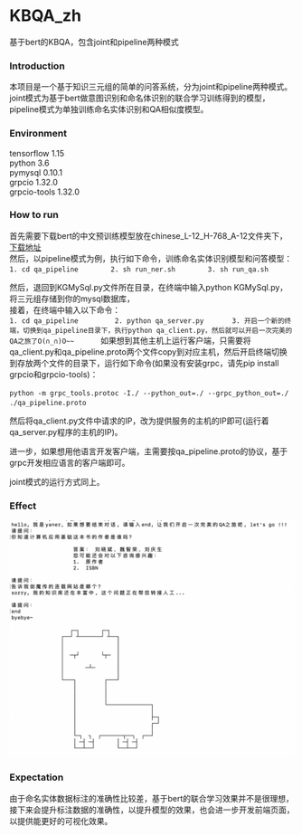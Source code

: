 # KBQA_zh
基于bert的KBQA，包含joint和pipeline两种模式

### Introduction
本项目是一个基于知识三元组的简单的问答系统，分为joint和pipeline两种模式。joint模式为基于bert做意图识别和命名体识别的联合学习训练得到的模型，pipeline模式为单独训练命名实体识别和QA相似度模型。

### Environment
tensorflow 1.15     
python 3.6      
pymysql 0.10.1       
grpcio 1.32.0     
grpcio-tools 1.32.0      

### How to run
首先需要下载bert的中文预训练模型放在chinese_L-12_H-768_A-12文件夹下，[下载地址](https://storage.googleapis.com/bert_models/2018_11_03/chinese_L-12_H-768_A-12.zip)<br>
然后，以pipeline模式为例，执行如下命令，训练命名实体识别模型和问答模型：     
`1. cd qa_pipeline       
 2. sh run_ner.sh       
 3. sh run_qa.sh`<br>

然后，退回到KGMySql.py文件所在目录，在终端中输入python KGMySql.py，将三元组存储到你的mysql数据库，<br>
接着，在终端中输入以下命令：<br>
`1. cd qa_pipeline        
 2. python qa_server.py      
 3. 开启一个新的终端，切换到qa_pipeline目录下，执行python qa_client.py，然后就可以开启一次完美的QA之旅了O(∩_∩)O~~     
`
如果想到其他主机上运行客户端，只需要将qa_client.py和qa_pipeline.proto两个文件copy到对应主机，然后开启终端切换到存放两个文件的目录下，运行如下命令(如果没有安装grpc，请先pip install grpcio和grpcio-tools)：<br>

`python -m grpc_tools.protoc -I./ --python_out=./ --grpc_python_out=./ ./qa_pipeline.proto`<br>

然后将qa_client.py文件中请求的IP，改为提供服务的主机的IP即可(运行着qa_server.py程序的主机的IP)。

进一步，如果想用他语言开发客户端，主需要按qa_pipeline.proto的协议，基于grpc开发相应语言的客户端即可。

joint模式的运行方式同上。

### Effect
![avatar](./emo.png)

### Expectation
由于命名实体数据标注的准确性比较差，基于bert的联合学习效果并不是很理想，接下来会提升标注数据的准确性，以提升模型的效果，也会进一步开发前端页面，以提供能更好的可视化效果。
